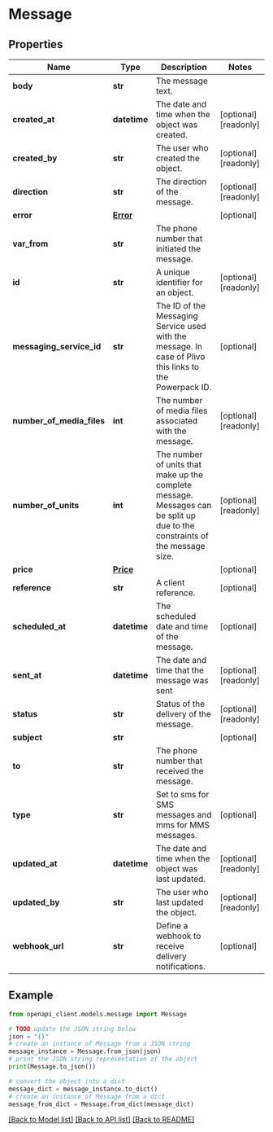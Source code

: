 # Message


## Properties

Name | Type | Description | Notes
------------ | ------------- | ------------- | -------------
**body** | **str** | The message text. | 
**created_at** | **datetime** | The date and time when the object was created. | [optional] [readonly] 
**created_by** | **str** | The user who created the object. | [optional] [readonly] 
**direction** | **str** | The direction of the message. | [optional] [readonly] 
**error** | [**Error**](Error.md) |  | [optional] 
**var_from** | **str** | The phone number that initiated the message. | 
**id** | **str** | A unique identifier for an object. | [optional] [readonly] 
**messaging_service_id** | **str** | The ID of the Messaging Service used with the message. In case of Plivo this links to the Powerpack ID. | [optional] 
**number_of_media_files** | **int** | The number of media files associated with the message. | [optional] [readonly] 
**number_of_units** | **int** | The number of units that make up the complete message. Messages can be split up due to the constraints of the message size. | [optional] [readonly] 
**price** | [**Price**](Price.md) |  | [optional] 
**reference** | **str** | A client reference. | [optional] 
**scheduled_at** | **datetime** | The scheduled date and time of the message. | [optional] 
**sent_at** | **datetime** | The date and time that the message was sent | [optional] [readonly] 
**status** | **str** | Status of the delivery of the message. | [optional] [readonly] 
**subject** | **str** |  | [optional] 
**to** | **str** | The phone number that received the message. | 
**type** | **str** | Set to sms for SMS messages and mms for MMS messages. | [optional] 
**updated_at** | **datetime** | The date and time when the object was last updated. | [optional] [readonly] 
**updated_by** | **str** | The user who last updated the object. | [optional] [readonly] 
**webhook_url** | **str** | Define a webhook to receive delivery notifications. | [optional] 

## Example

```python
from openapi_client.models.message import Message

# TODO update the JSON string below
json = "{}"
# create an instance of Message from a JSON string
message_instance = Message.from_json(json)
# print the JSON string representation of the object
print(Message.to_json())

# convert the object into a dict
message_dict = message_instance.to_dict()
# create an instance of Message from a dict
message_from_dict = Message.from_dict(message_dict)
```
[[Back to Model list]](../README.md#documentation-for-models) [[Back to API list]](../README.md#documentation-for-api-endpoints) [[Back to README]](../README.md)


